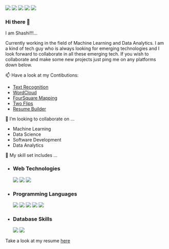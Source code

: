 <a href = 'https://www.linkedin.com/in/shashi-kumar-soni-0b5224156/' target = '_blank'><img src="https://img.icons8.com/color/48/000000/linkedin.png"/></a>
<a href = 'mailto:skssunny30@gmail.com'><img src="https://img.icons8.com/fluent/48/000000/gmail.png"/></a> 
<a href = 'https://twitter.com/walkershashi' target = '_blank'><img src="https://img.icons8.com/color/48/000000/twitter.png"/></a>
<a href = 'https://www.facebook.com/shashi.walker' target = '_blank'><img src="https://img.icons8.com/color/48/000000/facebook-new.png"/></a>
<a href = 'https://www.instagram.com/walkershashi/' target = '_blank'><img src="https://img.icons8.com/color/48/000000/instagram-new.png"/></a>

### Hi there 👋

I am Shashi!!!...

Currently working in the field of Machine Learning and Data Analytics. I am a kind of tech guy who is always looking for emerging technologies and I look forward to collaborate in all these emerging tech. If you wish to collaborate and make some new projects just ping me on any platforms down below.

<!--
Here are some ideas to get you started:

- 🔭 I’m currently working on ...
- 🌱 I’m currently learning ...
- 👯 I’m looking to collaborate on ...
- 🤔 I’m looking for help with ...
- 💬 Get in touch with me: ...
-->
📫 Have a look at my Contibutions:
<ul>
  <li><a href = 'https://github.com/walkershashi/Text-Recognition' target = '_blank'>Text Recognition</a></li>
  <li><a href = 'https://github.com/walkershashi/WordCloud' target = '_blank'>WordCloud</a></li>
  <li><a href = 'https://github.com/walkershashi/FourSquare-API' target = '_blank'>FourSquare Mapping</a></li>
  <li><a href = 'https://github.com/walkershashi/Two-Flips' target = '_blank'>Two Flips</a></li>
  <li><a href = 'https://github.com/walkershashi/Profiler' target = '_blank'>Resume Builder</a></li>
</ul>

👯 I’m looking to collaborate on ...
<ul>
  <li>Machine Learning</li>
  <li>Data Science</li>
  <li>Software Development</li>
  <li>Data Analytics</li>
</ul>

🔭 My skill set includes ...
<ul>
<li><h3>Web Technologies</h3></li>
<img src="https://img.icons8.com/color/48/000000/html-5.png"/>
<img src="https://img.icons8.com/color/48/000000/css3.png"/>
<img src="https://img.icons8.com/color/48/000000/bootstrap.png"/>

<li><h3>Programming Languages</h3></li>
<img src="https://img.icons8.com/color/48/000000/python.png"/>
<img src="https://img.icons8.com/color/48/000000/c-plus-plus-logo.png"/>
<img src="https://img.icons8.com/color/48/000000/c-programming.png"/>
<img src="https://img.icons8.com/color/48/000000/java-coffee-cup-logo.png"/>
<img src="https://img.icons8.com/ios-filled/50/000000/machine-learning.png"/>
                
<li><h3>Database Skills</h3></li>
<img src="https://img.icons8.com/ios-filled/50/000000/sql.png"/>
<img src="https://img.icons8.com/color/48/000000/postgreesql.png"/>
</ul>

Take a look at my resume <a href = 'https://drive.google.com/file/d/1ZzYfXrv_RzJjYlo22tDHFLsJJxfp1vtD/view?usp=sharing' target = '_blank'>here</a>
